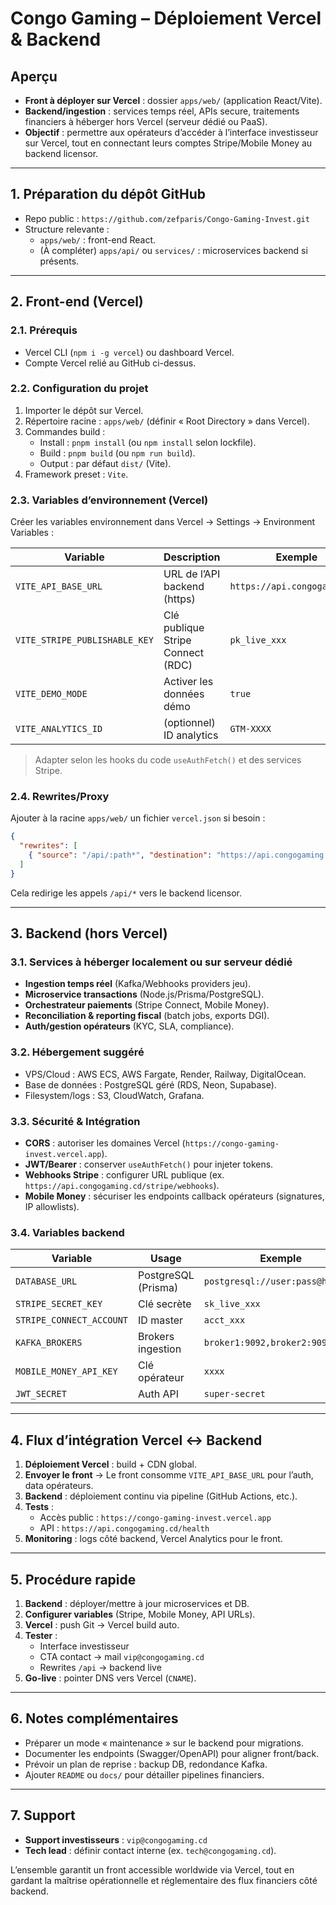 # Congo Gaming – Déploiement Vercel & Backend

## Aperçu

- **Front à déployer sur Vercel** : dossier `apps/web/` (application React/Vite).
- **Backend/ingestion** : services temps réel, APIs secure, traitements financiers à héberger hors Vercel (serveur dédié ou PaaS).
- **Objectif** : permettre aux opérateurs d’accéder à l’interface investisseur sur Vercel, tout en connectant leurs comptes Stripe/Mobile Money au backend licensor.

---

## 1. Préparation du dépôt GitHub

- Repo public : `https://github.com/zefparis/Congo-Gaming-Invest.git`
- Structure relevante :
  - `apps/web/` : front-end React.
  - (À compléter) `apps/api/` ou `services/` : microservices backend si présents.

---

## 2. Front-end (Vercel)

### 2.1. Prérequis
- Vercel CLI (`npm i -g vercel`) ou dashboard Vercel.
- Compte Vercel relié au GitHub ci-dessus.

### 2.2. Configuration du projet
1. Importer le dépôt sur Vercel.
2. Répertoire racine : `apps/web/` (définir « Root Directory » dans Vercel).
3. Commandes build :
   - Install : `pnpm install` (ou `npm install` selon lockfile).
   - Build : `pnpm build` (ou `npm run build`).
   - Output : par défaut `dist/` (Vite).
4. Framework preset : `Vite`.

### 2.3. Variables d’environnement (Vercel)
Créer les variables environnement dans Vercel → Settings → Environment Variables :

| Variable | Description | Exemple |
|----------|-------------|---------|
| `VITE_API_BASE_URL` | URL de l’API backend (https) | `https://api.congogaming.cd` |
| `VITE_STRIPE_PUBLISHABLE_KEY` | Clé publique Stripe Connect (RDC) | `pk_live_xxx` |
| `VITE_DEMO_MODE` | Activer les données démo | `true` |
| `VITE_ANALYTICS_ID` | (optionnel) ID analytics | `GTM-XXXX` |

> Adapter selon les hooks du code `useAuthFetch()` et des services Stripe. 

### 2.4. Rewrites/Proxy
Ajouter à la racine `apps/web/` un fichier `vercel.json` si besoin :

```json
{
  "rewrites": [
    { "source": "/api/:path*", "destination": "https://api.congogaming.cd/:path*" }
  ]
}
```

Cela redirige les appels `/api/*` vers le backend licensor.

---

## 3. Backend (hors Vercel)

### 3.1. Services à héberger localement ou sur serveur dédié
- **Ingestion temps réel** (Kafka/Webhooks providers jeu).
- **Microservice transactions** (Node.js/Prisma/PostgreSQL).
- **Orchestrateur paiements** (Stripe Connect, Mobile Money).
- **Reconciliation & reporting fiscal** (batch jobs, exports DGI).
- **Auth/gestion opérateurs** (KYC, SLA, compliance).

### 3.2. Hébergement suggéré
- VPS/Cloud : AWS ECS, AWS Fargate, Render, Railway, DigitalOcean.
- Base de données : PostgreSQL géré (RDS, Neon, Supabase).
- Filesystem/logs : S3, CloudWatch, Grafana.

### 3.3. Sécurité & Intégration
- **CORS** : autoriser les domaines Vercel (`https://congo-gaming-invest.vercel.app`).
- **JWT/Bearer** : conserver `useAuthFetch()` pour injeter tokens.
- **Webhooks Stripe** : configurer URL publique (ex. `https://api.congogaming.cd/stripe/webhooks`).
- **Mobile Money** : sécuriser les endpoints callback opérateurs (signatures, IP allowlists).

### 3.4. Variables backend
| Variable | Usage | Exemple |
|----------|-------|---------|
| `DATABASE_URL` | PostgreSQL (Prisma) | `postgresql://user:pass@host/db` |
| `STRIPE_SECRET_KEY` | Clé secrète | `sk_live_xxx` |
| `STRIPE_CONNECT_ACCOUNT` | ID master | `acct_xxx` |
| `KAFKA_BROKERS` | Brokers ingestion | `broker1:9092,broker2:9092` |
| `MOBILE_MONEY_API_KEY` | Clé opérateur | `xxxx` |
| `JWT_SECRET` | Auth API | `super-secret` |

---

## 4. Flux d’intégration Vercel ↔ Backend

1. **Déploiement Vercel** : build + CDN global.
2. **Envoyer le front** → Le front consomme `VITE_API_BASE_URL` pour l’auth, data opérateurs.
3. **Backend** : déploiement continu via pipeline (GitHub Actions, etc.).
4. **Tests** :
   - Accès public : `https://congo-gaming-invest.vercel.app`
   - API : `https://api.congogaming.cd/health`
5. **Monitoring** : logs côté backend, Vercel Analytics pour le front.

---

## 5. Procédure rapide

1. **Backend** : déployer/mettre à jour microservices et DB.
2. **Configurer variables** (Stripe, Mobile Money, API URLs).
3. **Vercel** : push Git → Vercel build auto.
4. **Tester** :
   - Interface investisseur
   - CTA contact → mail `vip@congogaming.cd`
   - Rewrites `/api` → backend live
5. **Go-live** : pointer DNS vers Vercel (`CNAME`).

---

## 6. Notes complémentaires

- Préparer un mode « maintenance » sur le backend pour migrations.
- Documenter les endpoints (Swagger/OpenAPI) pour aligner front/back.
- Prévoir un plan de reprise : backup DB, redondance Kafka.
- Ajouter `README` ou `docs/` pour détailler pipelines financiers.

---

## 7. Support

- **Support investisseurs** : `vip@congogaming.cd`
- **Tech lead** : définir contact interne (ex. `tech@congogaming.cd`).

L’ensemble garantit un front accessible worldwide via Vercel, tout en gardant la maîtrise opérationnelle et réglementaire des flux financiers côté backend. 
